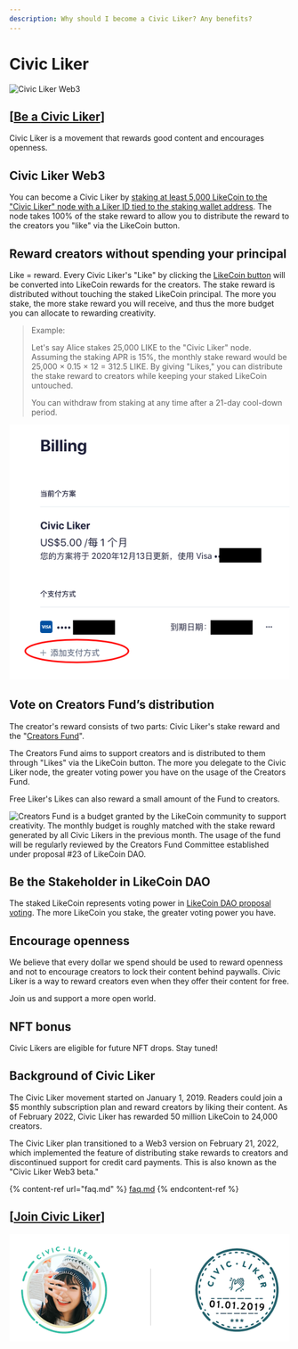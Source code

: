 ```yaml
---
description: Why should I become a Civic Liker? Any benefits?
---
```


# Civic Liker

![Civic Liker Web3](../../.gitbook/assets/LikeCoin\_AD110\_CLWeb3\_Banner1.png)

## \[[Be a **Civic Liker**](be-a-civic-liker.md)**]**

Civic Liker is a movement that rewards good content and encourages openness.

## Civic Liker Web3 <a href="#civic-liker-web3-beta" id="civic-liker-web3-beta"></a>

You can become a Civic Liker by [staking at least 5,000 LikeCoin to the "Civic Liker" node with a Liker ID tied to the staking wallet address](be-a-civic-liker.md). The node takes 100% of the stake reward to allow you to distribute the reward to the creators you "like" via the LikeCoin button.

## Reward creators without spending your principal

Like = reward. Every Civic Liker's "Like" by clicking the [LikeCoin button](../creator/) will be converted into LikeCoin rewards for the creators. The stake reward is distributed without touching the staked LikeCoin principal. The more you stake, the more stake reward you will receive, and thus the more budget you can allocate to rewarding creativity.

> Example:
>
> Let's say Alice stakes 25,000 LIKE to the "Civic Liker" node. Assuming the staking APR is 15%, the monthly stake reward would be 25,000 × 0.15 × 12 = 312.5 LIKE. By giving "Likes," you can distribute the stake reward to creators while keeping your staked LikeCoin untouched.
>
> You can withdraw from staking at any time after a 21-day cool-down period.

![Clicking the LikeCoin button will turn into LikeCoin rewards for the creators by distributing the stake reward, but not the staked LikeCoin principal](<../../.gitbook/assets/image (83).png>)

## Vote on Creators Fund’s distribution <a href="#vote-on-creators-fund-s-distribution" id="vote-on-creators-fund-s-distribution"></a>

The creator's reward consists of two parts: Civic Liker's stake reward and the "[Creators Fund](creators-fund.md)".

The Creators Fund aims to support creators and is distributed to them through "Likes" via the LikeCoin button. The more you delegate to the Civic Liker node, the greater voting power you have on the usage of the Creators Fund.

Free Liker's Likes can also reward a small amount of the Fund to creators.

![Creators Fund is a budget granted by the LikeCoin community to support creativity. The monthly budget is roughly matched with the stake reward generated by all Civic Likers in the previous month. The usage of the fund will be regularly reviewed by the Creators Fund Committee established under proposal #23 of LikeCoin DAO.](<../../.gitbook/assets/group\_56\_copy\_4 (1).png>)

## Be the Stakeholder in LikeCoin DAO <a href="#be-the-stake-holder-in-likecoin-dao" id="be-the-stake-holder-in-likecoin-dao"></a>

The staked LikeCoin represents voting power in [LikeCoin DAO proposal voting](../../general-guides/governance/direct-vote/). The more LikeCoin you stake, the greater voting power you have.

## Encourage openness <a href="#be-the-stake-holder-in-likecoin-dao" id="be-the-stake-holder-in-likecoin-dao"></a>

We believe that every dollar we spend should be used to reward openness and not to encourage creators to lock their content behind paywalls. Civic Liker is a way to reward creators even when they offer their content for free.

Join us and support a more open world.

## NFT bonus <a href="#nft-bonus" id="nft-bonus"></a>

Civic Likers are eligible for future NFT drops. Stay tuned!

## Background of Civic Liker <a href="#background-of-civic-liker" id="background-of-civic-liker"></a>

The Civic Liker movement started on January 1, 2019. Readers could join a $5 monthly subscription plan and reward creators by liking their content. As of February 2022, Civic Liker has rewarded 50 million LikeCoin to 24,000 creators.

The Civic Liker plan transitioned to a Web3 version on February 21, 2022, which implemented the feature of distributing stake rewards to creators and discontinued support for credit card payments. This is also known as the "Civic Liker Web3 beta."

{% content-ref url="faq.md" %}
[faq.md](faq.md)
{% endcontent-ref %}

## \[[Join **Civic Liker**](be-a-civic-liker.md)]

![Join Civic Liker](<../../.gitbook/assets/Civic Liker.png>)
